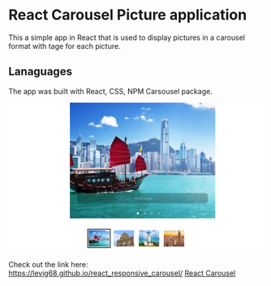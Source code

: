 # React Carousel Picture application
This a simple app in React that is used to display pictures in a carousel format with tage for each picture.
## Lanaguages
The app was built with React, CSS, NPM Carsousel package.

![](/react_carousel/styles/Screen&#32;Shot&#32;2020-02-11&#32;at&#32;11.02.47&#32;AM.png)

Check out the link here: https://levig68.github.io/react_responsive_carousel/
[React Carousel](https://levig68.github.io/react_responsive_carousel/)

